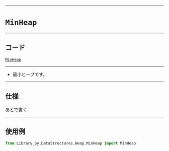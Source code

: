 _____

# `MinHeap`

_____

## コード

[`MinHeap`](https://github.com/titan-23/Library_py/blob/main/DataStructures/Heap/MinHeap.py)
<!-- code=https://github.com/titan-23/Library_py/blob/main/DataStructures\Heap\MinHeap.py -->

_____

- 最小ヒープです。

_____

## 仕様

あとで書く

_____

## 使用例

```python
from Library_py.DataStructures.Heap.MinHeap import MinHeap

```

